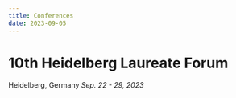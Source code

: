 ```yaml
---
title: Conferences
date: 2023-09-05
---
```


# 10th Heidelberg Laureate Forum

Heidelberg, Germany
*Sep. 22 - 29, 2023*
